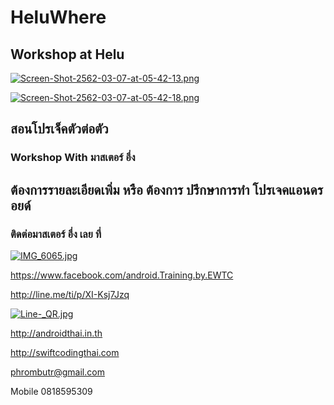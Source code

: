 # HeluWhere
## Workshop at Helu

[![Screen-Shot-2562-03-07-at-05-42-13.png](https://i.postimg.cc/28D7gS77/Screen-Shot-2562-03-07-at-05-42-13.png)](https://postimg.cc/yWLRZB5D)

[![Screen-Shot-2562-03-07-at-05-42-18.png](https://i.postimg.cc/kgjNVF3T/Screen-Shot-2562-03-07-at-05-42-18.png)](https://postimg.cc/k2bRzS5S)

## สอนโปรเจ็คตัวต่อตัว
### Workshop With มาสเตอร์ อึ่ง

## ต้องการรายละเอียดเพิ่ม หรือ ต้องการ ปรึกษาการทำ โปรเจคแอนดรอยด์
### ติดต่อมาสเตอร์ อึ่ง เลย ที่

[![IMG_6065.jpg](https://s26.postimg.cc/kajrs6fbt/IMG_6065.jpg)](https://postimg.cc/image/7j5llo5jp/)

https://www.facebook.com/android.Training.by.EWTC

http://line.me/ti/p/XI-Ksj7Jzq

[![Line-_QR.jpg](https://s26.postimg.cc/dwuoozv15/Line-_QR.jpg)](https://postimg.cc/image/mrvizijth/)

http://androidthai.in.th

http://swiftcodingthai.com    

phrombutr@gmail.com

Mobile 0818595309

